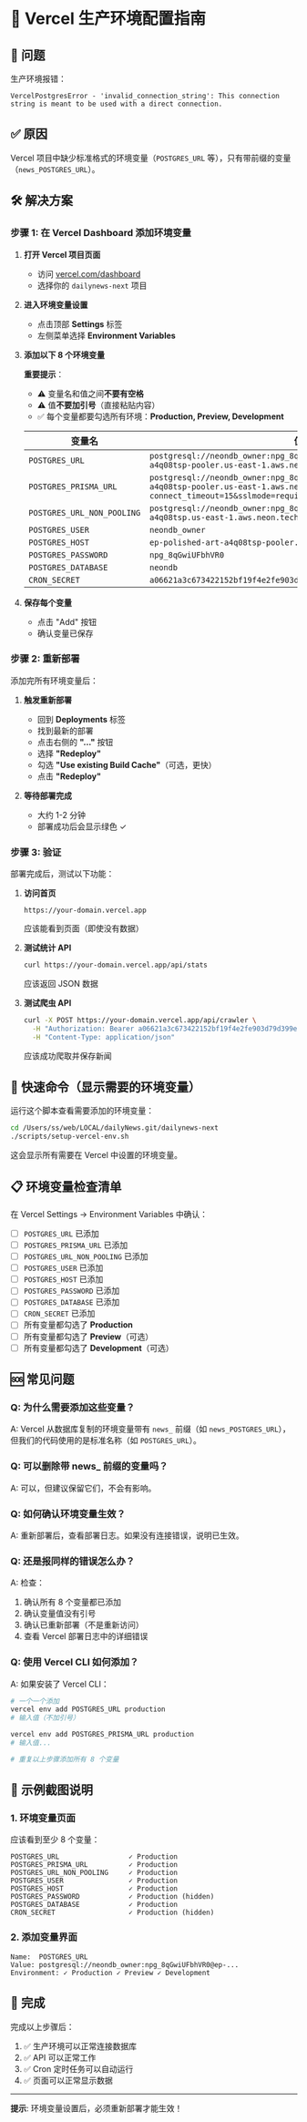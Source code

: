 # 🔧 Vercel 生产环境配置指南

## 🔴 问题

生产环境报错：
```
VercelPostgresError - 'invalid_connection_string': This connection string is meant to be used with a direct connection.
```

## ✅ 原因

Vercel 项目中缺少标准格式的环境变量（`POSTGRES_URL` 等），只有带前缀的变量（`news_POSTGRES_URL`）。

## 🛠️ 解决方案

### 步骤 1: 在 Vercel Dashboard 添加环境变量

1. **打开 Vercel 项目页面**
   - 访问 [vercel.com/dashboard](https://vercel.com/dashboard)
   - 选择你的 `dailynews-next` 项目

2. **进入环境变量设置**
   - 点击顶部 **Settings** 标签
   - 左侧菜单选择 **Environment Variables**

3. **添加以下 8 个环境变量**

   **重要提示**：
   - ⚠️ 变量名和值之间**不要有空格**
   - ⚠️ 值**不要加引号**（直接粘贴内容）
   - ✅ 每个变量都要勾选所有环境：**Production, Preview, Development**

   | 变量名 | 值 |
   |--------|-----|
   | `POSTGRES_URL` | `postgresql://neondb_owner:npg_8qGwiUFbhVR0@ep-polished-art-a4q08tsp-pooler.us-east-1.aws.neon.tech/neondb?sslmode=require` |
   | `POSTGRES_PRISMA_URL` | `postgresql://neondb_owner:npg_8qGwiUFbhVR0@ep-polished-art-a4q08tsp-pooler.us-east-1.aws.neon.tech/neondb?connect_timeout=15&sslmode=require` |
   | `POSTGRES_URL_NON_POOLING` | `postgresql://neondb_owner:npg_8qGwiUFbhVR0@ep-polished-art-a4q08tsp.us-east-1.aws.neon.tech/neondb?sslmode=require` |
   | `POSTGRES_USER` | `neondb_owner` |
   | `POSTGRES_HOST` | `ep-polished-art-a4q08tsp-pooler.us-east-1.aws.neon.tech` |
   | `POSTGRES_PASSWORD` | `npg_8qGwiUFbhVR0` |
   | `POSTGRES_DATABASE` | `neondb` |
   | `CRON_SECRET` | `a06621a3c673422152bf19f4e2fe903d79d399ebe1bf687be4ffdd5e4b69b952` |

4. **保存每个变量**
   - 点击 "Add" 按钮
   - 确认变量已保存

### 步骤 2: 重新部署

添加完所有环境变量后：

1. **触发重新部署**
   - 回到 **Deployments** 标签
   - 找到最新的部署
   - 点击右侧的 **"..."** 按钮
   - 选择 **"Redeploy"**
   - 勾选 **"Use existing Build Cache"**（可选，更快）
   - 点击 **"Redeploy"**

2. **等待部署完成**
   - 大约 1-2 分钟
   - 部署成功后会显示绿色 ✓

### 步骤 3: 验证

部署完成后，测试以下功能：

1. **访问首页**
   ```
   https://your-domain.vercel.app
   ```
   应该能看到页面（即使没有数据）

2. **测试统计 API**
   ```bash
   curl https://your-domain.vercel.app/api/stats
   ```
   应该返回 JSON 数据

3. **测试爬虫 API**
   ```bash
   curl -X POST https://your-domain.vercel.app/api/crawler \
     -H "Authorization: Bearer a06621a3c673422152bf19f4e2fe903d79d399ebe1bf687be4ffdd5e4b69b952" \
     -H "Content-Type: application/json"
   ```
   应该成功爬取并保存新闻

## 🎯 快速命令（显示需要的环境变量）

运行这个脚本查看需要添加的环境变量：

```bash
cd /Users/ss/web/LOCAL/dailyNews.git/dailynews-next
./scripts/setup-vercel-env.sh
```

这会显示所有需要在 Vercel 中设置的环境变量。

## 📋 环境变量检查清单

在 Vercel Settings → Environment Variables 中确认：

- [ ] `POSTGRES_URL` 已添加
- [ ] `POSTGRES_PRISMA_URL` 已添加
- [ ] `POSTGRES_URL_NON_POOLING` 已添加
- [ ] `POSTGRES_USER` 已添加
- [ ] `POSTGRES_HOST` 已添加
- [ ] `POSTGRES_PASSWORD` 已添加
- [ ] `POSTGRES_DATABASE` 已添加
- [ ] `CRON_SECRET` 已添加
- [ ] 所有变量都勾选了 **Production**
- [ ] 所有变量都勾选了 **Preview**（可选）
- [ ] 所有变量都勾选了 **Development**（可选）

## 🆘 常见问题

### Q: 为什么需要添加这些变量？

A: Vercel 从数据库复制的环境变量带有 `news_` 前缀（如 `news_POSTGRES_URL`），但我们的代码使用的是标准名称（如 `POSTGRES_URL`）。

### Q: 可以删除带 news_ 前缀的变量吗？

A: 可以，但建议保留它们，不会有影响。

### Q: 如何确认环境变量生效？

A: 重新部署后，查看部署日志。如果没有连接错误，说明已生效。

### Q: 还是报同样的错误怎么办？

A: 检查：
1. 确认所有 8 个变量都已添加
2. 确认变量值没有引号
3. 确认已重新部署（不是重新访问）
4. 查看 Vercel 部署日志中的详细错误

### Q: 使用 Vercel CLI 如何添加？

A: 如果安装了 Vercel CLI：

```bash
# 一个一个添加
vercel env add POSTGRES_URL production
# 输入值（不加引号）

vercel env add POSTGRES_PRISMA_URL production
# 输入值...

# 重复以上步骤添加所有 8 个变量
```

## 📸 示例截图说明

### 1. 环境变量页面
应该看到至少 8 个变量：
```
POSTGRES_URL                 ✓ Production
POSTGRES_PRISMA_URL          ✓ Production
POSTGRES_URL_NON_POOLING     ✓ Production
POSTGRES_USER                ✓ Production
POSTGRES_HOST                ✓ Production
POSTGRES_PASSWORD            ✓ Production (hidden)
POSTGRES_DATABASE            ✓ Production
CRON_SECRET                  ✓ Production (hidden)
```

### 2. 添加变量界面
```
Name:  POSTGRES_URL
Value: postgresql://neondb_owner:npg_8qGwiUFbhVR0@ep-...
Environment: ✓ Production ✓ Preview ✓ Development
```

## 🎉 完成

完成以上步骤后：
1. ✅ 生产环境可以正常连接数据库
2. ✅ API 可以正常工作
3. ✅ Cron 定时任务可以自动运行
4. ✅ 页面可以正常显示数据

---

**提示**: 环境变量设置后，必须重新部署才能生效！

